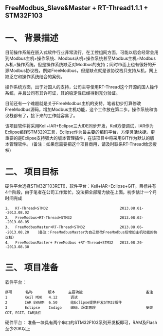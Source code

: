 FreeModbus_Slave&Master + RT-Thread1.1.1 + STM32F103
----------
# 一、	背景描述 #
目前操作系统在嵌入式软件行业非常流行，在工控组网方面，可能以后会经常会用到Modbus主机+操作系统、Modbus从机+操作系统甚至Modbus主机+Modbus从机+操作系统。但是操作系统缺乏对Modbus的支持；同时市面上也有很好的开源Modbus协议栈，例如FreeModbus，但是缺点就是该协议栈只支持从机，网上缺乏它和操作系统结合的案例。

操作系统方面，出于对国人的支持，公司主导使用RT-Thread这个开源的国人操作系统，并且公司有其许可证，其的稳定性已经得到充分验证。

目前还有一个难题就是关于FreeModbus主机的支持，笔者初步打算修改FreeModbus源码，增加Modbus主机功能，这个工作放在第二步。操作系统和协议栈都有了，接下来的工作就容易了。

该项目软件将采用Keil+IAR+Eclipse三大IDE同步开发，Keil方便调试，IAR作为Eclipse编译STM32的工具，Eclipse作为最主要的编码平台，方便灵活快捷。更重要的是Eclipse支持强大的版本管理插件，在该项目中将采用GIT作为默认的版本管理软件。
(备注：如果您需要把这个项目商用，请及时联系RT-Thread给您授权)
# 二、	项目目标 #
硬件平台选择STM32F103RET6，软件平台：Keil+IAR+Eclipse+GIT。目标共有4个阶段，由于笔者在公司工作繁忙，没法把全部精力放在上面。初步估计一个月时间完成

    1、	RT-Thread+STM32                                 2013.08.01--2013.08.02
    2、	FreeModbus+RT-Thread+STM32                      2013.08.02--2013.08.05
    3、	FreeModbusMaster+RT-Thread+STM32                2013.08.06--2013.08.20   （备注：FreeModbusMaster为自己修改FreeModbus后增加主机功能的协议栈）
    4、	FreeModbusMaster+ FreeModbus +RT-Thread+STM32   2013.08.20--2013.08.30
# 三、	项目准备 #
软件平台：

    序号  	名称	     版本	     主要功能	                          备注
    1	     Keil MDK	4.12	  调试	
    2	     IAR EWARM	6.50	  给Eclipse提供开发STM32插件	
    3	     Eclipse	Indigo	  编码、版本管理	                    安装CDT、EGIT、IAR插件
硬件平台：
准备一块具有两个串口的STM32F103系列开发板即可，RAM及Flash至少20K以上


